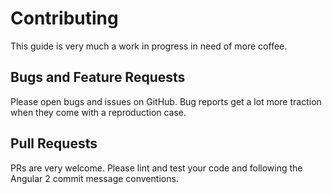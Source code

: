 # Contributing

This guide is very much a work in progress in need of more coffee. 

## Bugs and Feature Requests

Please open bugs and issues on GitHub. Bug reports get a lot more traction when they come with a reproduction case.

## Pull Requests

PRs are very welcome. Please lint and test your code and following the Angular 2 commit message conventions.